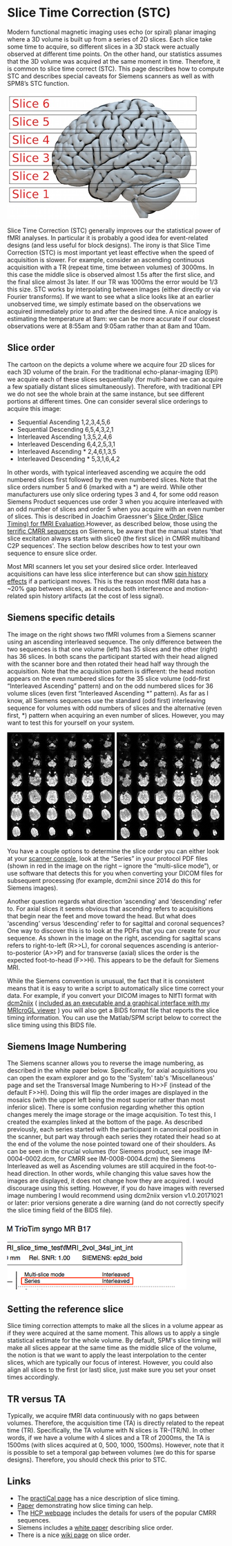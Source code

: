 # Slice Time Correction (STC)

Modern functional magnetic imaging uses echo (or spiral) planar imaging where a 3D volume is built up from a series of 2D slices. Each slice take some time to acquire, so different slices in a 3D stack were actually observed at different time points. On the other hand, our statistics assumes that the 3D volume was acquired at the same moment in time. Therefore, it is common to slice time correct (STC). This page describes how to compute STC and describes special caveats for Siemens scanners as well as with SPM8’s STC function.

![slice_order](slice_order_1.jpg)

Slice Time Correction (STC) generally improves our the statistical power of fMRI analyses. In particular it is probably a good idea for event-related designs (and less useful for block designs). The irony is that Slice Time Correction (STC) is most important yet least effective when the speed of acquisition is slower. For example, consider an ascending continuous acquisition with a TR (repeat time, time between volumes) of 3000ms. In this case the middle slice is observed almost 1.5s after the first slice, and the final slice almost 3s later. If our TR was 1000ms the error would be 1/3 this size. STC works by interpolating between images (either directly or via Fourier transforms). If we want to see what a slice looks like at an earlier unobserved time, we simply estimate based on the observations we acquired immediately prior to and after the desired time. A nice analogy is estimating the temperature at 9am: we can be more accurate if our closest observations were at 8:55am and 9:05am rather than at 8am and 10am.

## Slice order

The cartoon on the depicts a volume where we acquire four 2D slices for each 3D volume of the brain. For the traditional echo-planar-imaging (EPI) we acquire each of these slices sequentially (for multi-band we can acquire a few spatially distant slices simultaneously). Therefore, with traditional EPI we do not see the whole brain at the same instance, but see different portions at different times. One can consider several slice orderings to acquire this image:

- Sequential Ascending 1,2,3,4,5,6
- Sequential Descending 6,5,4,3,2,1
- Interleaved Ascending 1,3,5,2,4,6
- Interleaved Descending 6,4,2,5,3,1
- Interleaved Ascending \* 2,4,6,1,3,5
- Interleaved Descending \* 5,3,1,6,4,2

In other words, with typical interleaved ascending we acquire the odd numbered slices first followed by the even numbered slices. Note that the slice orders number 5 and 6 (marked with a \*) are weird. While other manufacturers use only slice ordering types 3 and 4, for some odd reason Siemens Product sequences use order 3 when you acquire interleaved with an odd number of slices and order 5 when you acquire with an even number of slices. This is described in Joachim Graessner's [Slice Order (Slice Timing) for fMRI Evaluation](https://www.magnetomworld.siemens-healthineers.com/clinical-corner/application-tips/slice-order-fmri.html).However, as described below, those using the [terrific CMRR sequences](https://www.cmrr.umn.edu/multiband/) on Siemens, be aware that the manual states 'that slice excitation always starts with slice0 (the first slice) in CMRR multiband C2P sequences'. The section below describes how to test your own sequence to ensure slice order.

Most MRI scanners let you set your desired slice order. Interleaved acquisitions can have less slice interference but can show [spin history effects](https://imaging.mrc-cbu.cam.ac.uk/imaging/CommonArtefacts) if a participant moves. This is the reason most fMRI data has a ~20% gap between slices, as it reduces both interference and motion-related spin history artifacts (at the cost of less signal).

## Siemens specific details

The image on the right shows two fMRI volumes from a Siemens scanner using an ascending interleaved sequence. The only difference between the two sequences is that one volume (left) has 35 slices and the other (right) has 36 slices. In both scans the participant started with their head aligned with the scanner bore and then rotated their head half way through the acquisition. Note that the acquisition pattern is different: the head motion appears on the even numbered slices for the 35 slice volume (odd-first “Interleaved Ascending” pattern) and on the odd numbered slices for 36 volume slices (even first “Interleaved Ascending <span class="title-ref">\*</span>” pattern). As far as I know, all Siemens sequences use the standard (odd first) interleaving sequence for volumes with odd numbers of slices and the alternative (even first, <span class="title-ref">\*</span>) pattern when acquiring an even number of slices. However, you may want to test this for yourself on your system.

![interleaved](interleaved.jpg)

You have a couple options to determine the slice order you can either look at your [scanner console](http://cbs.fas.harvard.edu/node/559#slice_order), look at the “Series” in your protocol PDF files (shown in red in the image on the right – ignore the “multi-slice mode”), or use software that detects this for you when converting your DICOM files for subsequent processing (for example, dcm2nii since 2014 do this for Siemens images).

Another question regards what direction ‘ascending’ and ‘descending’ refer to. For axial slices it seems obvious that ascending refers to acquisitions that begin near the feet and move toward the head. But what does ‘ascending’ versus ‘descending’ refer to for sagittal and coronal sequences? One way to discover this is to look at the PDFs that you can create for your sequence. As shown in the image on the right, ascending for sagittal scans refers to right-to-left (R&gt;&gt;L), for coronal sequences ascending is anterior-to-posterior (A&gt;&gt;P) and for transverse (axial) slices the order is the expected foot-to-head (F&gt;&gt;H). This appears to be the default for Siemens MRI.

While the Siemens convention is unusual, the fact that it is consistent means that it is easy to write a script to automatically slice time correct your data. For example, if you convert your DICOM images to NIfTI format with [dcm2niix](https://github.com/rordenlab/dcm2niix) ( [included as an executable and a graphical interface with my MRIcroGL viewer](https://www.nitrc.org/projects/mricrogl/) ) you will also get a BIDS format file that reports the slice timing information. You can use the Matlab/SPM script below to correct the slice timing using this BIDS file.

## Siemens Image Numbering

The Siemens scanner allows you to reverse the image numbering, as described in the white paper below. Specifically, for axial acquisitions you can open the exam explorer and go to the 'System' tab's 'Miscellaneous' page and set the Transversal Image Numbering to H&gt;&gt;F (instead of the default F&gt;&gt;H). Doing this will flip the order images are displayed in the mosaics (with the upper left being the most superior rather than most inferior slice). There is some confusion regarding whether this option changes merely the image storage or the image acquisition. To test this, I created the examples linked at the bottom of the page. As described previously, each series started with the participant in canonical position in the scanner, but part way through each series they rotated their head so at the end of the volume the nose pointed toward one of their shoulders. As can be seen in the crucial volumes (for Siemens product, see image IM-0004-0002.dcm, for CMRR see IM-0008-0004.dcm) the Siemens Interleaved as well as Ascending volumes are still acquired in the foot-to-head direction. In other words, while changing this value saves how the images are displayed, it does not change how they are acquired. I would discourage using this setting. However, if you do have images with reversed image numbering I would recommend using dcm2niix version v1.0.20171021 or later: prior versions generate a dire warning (and do not correctly specify the slice timing field of the BIDS file).

![protocol pdf](siemens_pdf.png)

## Setting the reference slice

Slice timing correction attempts to make all the slices in a volume appear as if they were acquired at the same moment. This allows us to apply a single statistical estimate for the whole volume. By default, SPM's slice timing will make all slices appear at the same time as the middle slice of the volume, the notion is that we want to apply the least interpolation to the center slices, which are typically our focus of interest. However, you could also align all slices to the first (or last) slice, just make sure you set your onset times accordingly.

## TR versus TA

Typically, we acquire fMRI data continuously with no gaps between volumes. Therefore, the acquisition time (TA) is directly related to the repeat time (TR). Specifically, the TA volume with N slices is TR-(TR/N). In other words, if we have a volume with 4 slices and a TR of 2000ms, the TA is 1500ms (with slices acquired at 0, 500, 1000, 1500ms). However, note that it is possible to set a temporal gap between volumes (we do this for sparse designs). Therefore, you should check this prior to STC.

## Links

 - The [practiCal page](https://practicalfmri.blogspot.com/2012/07/siemens-slice-ordering.html) has a nice description of slice timing.
 - [Paper](https://www.ncbi.nlm.nih.gov/pmc/articles/PMC3167249/) demonstrating how slice timing can help.
 - The [HCP webpage](https://wiki.humanconnectome.org/display/PublicData/HCP+fMRI+slice-timing+acquisition+parameters) includes the details for users of the popular CMRR sequences.
 - Siemens includes a [white paper](https://www.magnetomworld.siemens-healthineers.com/clinical-corner/application-tips/slice-order-fmri.html) describing slice order.
 - There is a nice [wiki page](https://en.wikibooks.org/w/index.php?title=SPM/Slice_Timing#Slice_Order) on slice order.
